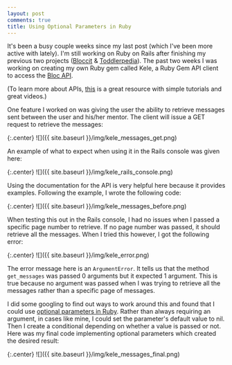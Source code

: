 ```yaml
---
layout: post
comments: true
title: Using Optional Parameters in Ruby
---
```


It's been a busy couple weeks since my last post (which I've been more active with lately). I'm still working on Ruby on Rails after finishing my previous two projects ([Bloccit](bloccit-community.herokuapp.com) & [Toddlerpedia](toddlerpedia.herokuapp.com)). The past two weeks I was working on creating my own Ruby gem called Kele, a Ruby Gem API client to access the [Bloc API](http://docs.blocapi.apiary.io/).

(To learn more about APIs, [this](http://www.restapitutorial.com/) is a great resource with simple tutorials and great videos.)

One feature I worked on was giving the user the ability to retrieve messages sent between the user and his/her mentor. The client will issue a GET request to retrieve the messages:

{:.center}
![]({{ site.baseurl }}/img/kele_messages_get.png)

An example of what to expect when using it in the Rails console was given here:

{:.center}
![]({{ site.baseurl }}/img/kele_rails_console.png)

Using the documentation for the API is very helpful here because it provides examples. Following the example, I wrote the following code:

{:.center}
![]({{ site.baseurl }}/img/kele_messages_before.png)

When testing this out in the Rails console, I had no issues when I passed a specific page number to retrieve. If no page number was passed, it should retrieve all the messages. When I tried this however, I got the following error:

{:.center}
![]({{ site.baseurl }}/img/kele_error.png)

The error message here is an `ArgumentError`. It tells us that the method `get_messages` was passed 0 arguments but it expected 1 argument. This is true because no argument was passed when I was trying to retrieve all the messages rather than a specific page of messages.

I did some googling to find out ways to work around this and found that I could use [optional parameters in Ruby](https://stackoverflow.com/questions/35747905/a-method-with-an-optional-parameter). Rather than always requiring an argument, in cases like mine, I could set the parameter's default value to nil. Then I create a conditional depending on whether a value is passed or not. Here was my final code implementing optional parameters which created the desired result:

{:.center}
![]({{ site.baseurl }}/img/kele_messages_final.png)
